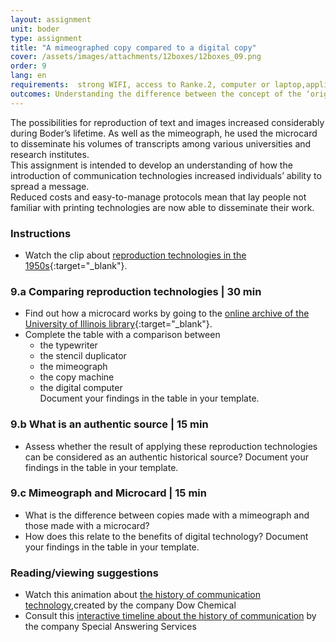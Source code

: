 ```yaml
---
layout: assignment
unit: boder
type: assignment
title: "A mimeographed copy compared to a digital copy"
cover: /assets/images/attachments/12boxes/12boxes_09.png
order: 9
lang: en
requirements:  strong WIFI, access to Ranke.2, computer or laptop,application on laptop or computer to view video,
outcomes: Understanding the difference between the concept of the ‘original’ in the analogue area, and how this has changed with the advent of digital technology. 
---
```


The possibilities for reproduction of text and images increased considerably during Boder’s lifetime. As well as the mimeograph, he used the microcard to disseminate his volumes of transcripts among various universities and research institutes.  
This assignment is intended to develop an understanding of how the introduction of communication technologies increased individuals’ ability to spread a message.  
Reduced costs and easy-to-manage protocols mean that lay people not familiar with printing technologies are now able to disseminate their work.
 
<!-- more -->

<!-- briefing-student -->

### Instructions
<!-- section-contents -->

- Watch the clip about [reproduction technologies in the 1950s](https://ranke2.uni.lu/klynt/en/#Intro){:target="_blank"}.

<!-- section -->

### 9.a  Comparing reproduction technologies | 30 min
<!-- section-contents -->

- Find out how a microcard works by going to the [online archive of the University of Illinois library](https://psap.library.illinois.edu/collection-id-guide/microform#microcard){:target="_blank"}.
- Complete the table with a comparison between
  - the typewriter
  - the stencil duplicator
  - the mimeograph
  - the copy machine
  - the digital computer  
 Document your findings in the table in your template. 

<!-- section -->

### 9.b  What is an authentic source | 15 min
<!-- section-contents -->

- Assess whether the result of applying these reproduction technologies can be considered as an authentic historical source?
 Document your findings in the table in your template. 

<!-- section -->

### 9.c  Mimeograph and Microcard | 15 min
<!-- section-contents -->

- What is the difference between copies made with a mimeograph and those made with a microcard? 
- How does this relate to the benefits of digital technology? 
 Document your findings in the table in your template. 

<!-- section -->

### Reading/viewing  suggestions
<!-- section-contents -->
- Watch this animation about [the history of communication technology](https://youtu.be/u43zr_7Y0ts),created by the company Dow Chemical
- Consult this [interactive timeline about the history of communication](http://www.thehistoryofcommunication.com) by the company Special Answering Services 

<!-- briefing-teacher -->
